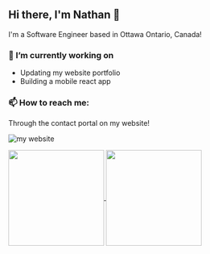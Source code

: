 ## Hi there, I'm Nathan 👋

I'm a Software Engineer based in Ottawa Ontario, Canada!

### 🔭 I’m currently working on
* Updating my website portfolio
* Building a mobile react app

### 📫 How to reach me:
Through the contact portal on
<a href="https://nathanmacdiarmid.com/contact" style="text-decoration:none;">
  my website!
</a>

![my website](https://nathanmacdiarmid.com/contact)

<a href="https://shorturl.at/t2udx">
  <img height=190 align="center" src="https://github-readme-stats.vercel.app/api?username=NathanMacDiarmid&rank_icon=github&hide=contribs&show_icons=true&theme=tokyonight" />
</a>
<a href="https://shorturl.at/lF9TG">
  <img height=190 align="center" src="https://github-readme-stats.vercel.app/api/top-langs?username=NathanMacDiarmid&layout=compact&langs_count=8&card_width=320&theme=tokyonight" />
</a>

<!--
**NathanMacDiarmid/NathanMacDiarmid** is a ✨ _special_ ✨ repository because its `README.md` (this file) appears on your GitHub profile.

Here are some ideas to get you started:

- 🔭 I’m currently working on ...
- 🌱 I’m currently learning ...
- 👯 I’m looking to collaborate on ...
- 🤔 I’m looking for help with ...
- 💬 Ask me about ...
- 📫 How to reach me: ...
- 😄 Pronouns: ...
- ⚡ Fun fact: ...
-->
